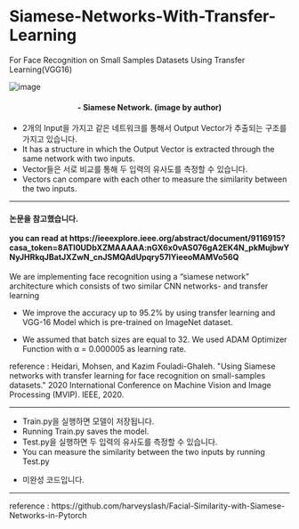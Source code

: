 # Siamese-Networks-With-Transfer-Learning
For Face Recognition on Small Samples Datasets Using Transfer Learning(VGG16)

![image](https://user-images.githubusercontent.com/74164413/172753157-4c7e09ba-d81a-465e-b1b1-af02e4e0ac09.png)<br>
<h4 align="center">- Siamese Network. (image by author)</h1>

- 2개의 Input을 가지고 같은 네트워크를 통해서 Output Vector가 추출되는 구조를 가지고 있습니다.
- It has a structure in which the Output Vector is extracted through the same network with two inputs.
- Vector들은 서로 비교를 통해 두 입력의 유사도를 측정할 수 있습니다.
- Vectors can compare with each other to measure the similarity between the two inputs.

<hr>
<h4>논문을 참고했습니다.<br>
<br>you can read at https://ieeexplore.ieee.org/abstract/document/9116915?casa_token=8ATI0UDbXZMAAAAA:nGX6x0vAS076gA2EK4N_pkMujbwYNyJHRkqJBatJXZwN_cnJSMQAdUpqry57lYieeoMAMVo56Q </h4>

We are implementing face recognition using a “siamese network” architecture which consists of two similar CNN networks- and transfer learning 

* We improve the accuracy up to 95.2% by using transfer learning and VGG-16 Model which is pre-trained on ImageNet dataset.

* We assumed that batch sizes are equal to 32. We used ADAM Optimizer Function with α = 0.000005 as learning rate. 

reference : Heidari, Mohsen, and Kazim Fouladi-Ghaleh. "Using Siamese networks with transfer learning for face recognition on small-samples datasets." 2020 International Conference on Machine Vision and Image Processing (MVIP). IEEE, 2020. 
<hr> 

- Train.py을 실행하면 모델이 저장됩니다. 
- Running Train.py saves the model.
- Test.py을 실행하면 두 입력의 유사도를 측정할 수 있습니다.
- You can measure the similarity between the two inputs by running Test.py

* 미완성 코드입니다.

<hr>
reference : https://github.com/harveyslash/Facial-Similarity-with-Siamese-Networks-in-Pytorch 
